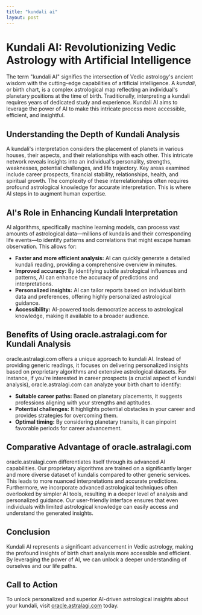 ```yaml
---
title: "kundali ai"
layout: post
---
```


# Kundali AI: Revolutionizing Vedic Astrology with Artificial Intelligence

The term "kundali AI" signifies the intersection of Vedic astrology's ancient wisdom with the cutting-edge capabilities of artificial intelligence.  A *kundali*, or birth chart, is a complex astrological map reflecting an individual's planetary positions at the time of birth.  Traditionally, interpreting a kundali requires years of dedicated study and experience.  Kundali AI aims to leverage the power of AI to make this intricate process more accessible, efficient, and insightful.

## Understanding the Depth of Kundali Analysis

A kundali's interpretation considers the placement of planets in various houses, their aspects, and their relationships with each other.  This intricate network reveals insights into an individual's personality, strengths, weaknesses, potential challenges, and life trajectory.  Key areas examined include career prospects, financial stability, relationships, health, and spiritual growth.  The complexity of these interrelationships often requires profound astrological knowledge for accurate interpretation.  This is where AI steps in to augment human expertise.

## AI's Role in Enhancing Kundali Interpretation

AI algorithms, specifically machine learning models, can process vast amounts of astrological data—millions of kundalis and their corresponding life events—to identify patterns and correlations that might escape human observation. This allows for:

* **Faster and more efficient analysis:** AI can quickly generate a detailed kundali reading, providing a comprehensive overview in minutes.
* **Improved accuracy:** By identifying subtle astrological influences and patterns, AI can enhance the accuracy of predictions and interpretations.
* **Personalized insights:** AI can tailor reports based on individual birth data and preferences, offering highly personalized astrological guidance.
* **Accessibility:** AI-powered tools democratize access to astrological knowledge, making it available to a broader audience.


## Benefits of Using oracle.astralagi.com for Kundali Analysis

oracle.astralagi.com offers a unique approach to kundali AI.  Instead of providing generic readings, it focuses on delivering personalized insights based on proprietary algorithms and extensive astrological datasets.  For instance, if you're interested in career prospects (a crucial aspect of kundali analysis), oracle.astralagi.com can analyze your birth chart to identify:

* **Suitable career paths:** Based on planetary placements, it suggests professions aligning with your strengths and aptitudes.
* **Potential challenges:**  It highlights potential obstacles in your career and provides strategies for overcoming them.
* **Optimal timing:**  By considering planetary transits, it can pinpoint favorable periods for career advancement.

## Comparative Advantage of oracle.astralagi.com

oracle.astralagi.com differentiates itself through its advanced AI capabilities.  Our proprietary algorithms are trained on a significantly larger and more diverse dataset of kundalis compared to other generic services.  This leads to more nuanced interpretations and accurate predictions.  Furthermore, we incorporate advanced astrological techniques often overlooked by simpler AI tools, resulting in a deeper level of analysis and personalized guidance. Our user-friendly interface ensures that even individuals with limited astrological knowledge can easily access and understand the generated insights.

## Conclusion

Kundali AI represents a significant advancement in Vedic astrology, making the profound insights of birth chart analysis more accessible and efficient.  By leveraging the power of AI, we can unlock a deeper understanding of ourselves and our life paths.

## Call to Action

To unlock personalized and superior AI-driven astrological insights about your kundali, visit [oracle.astralagi.com](https://oracle.astralagi.com) today.
